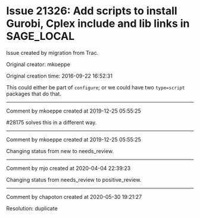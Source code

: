 # Issue 21326: Add scripts to install Gurobi, Cplex include and lib links in SAGE_LOCAL

Issue created by migration from Trac.

Original creator: mkoeppe

Original creation time: 2016-09-22 16:52:31

This could either be part of `configure`;
or we could have two `type=script` packages that do that.



---

Comment by mkoeppe created at 2019-12-25 05:55:25

#28175 solves this in a different way.


---

Comment by mkoeppe created at 2019-12-25 05:55:25

Changing status from new to needs_review.


---

Comment by mjo created at 2020-04-04 22:39:23

Changing status from needs_review to positive_review.


---

Comment by chapoton created at 2020-05-30 19:21:27

Resolution: duplicate

